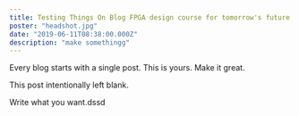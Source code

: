 ```yaml
---
title: Testing Things On Blog FPGA design course for tomorrow's future
poster: "headshot.jpg"
date: "2019-06-11T08:38:00.000Z"
description: "make somethingg"
---
```


Every blog starts with a single post. This is yours. Make it great.

<!-- more -->

This post intentionally left blank.

Write what you want.dssd
